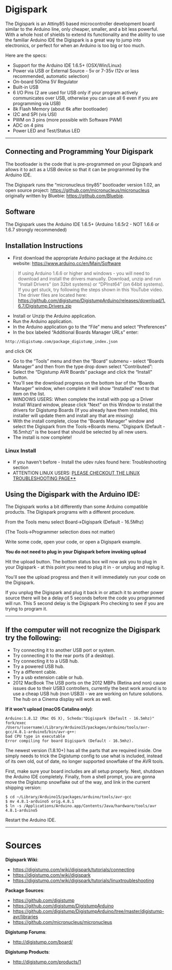 # Digispark

The Digispark is an Attiny85 based microcontroller development board similar to the Arduino line, only cheaper, smaller, and a bit less powerful. With a whole host of shields to extend its functionality and the ability to use the familiar Arduino IDE the Digispark is a great way to jump into electronics, or perfect for when an Arduino is too big or too much.

Here are the specs:

- Support for the Arduino IDE 1.6.5+ (OSX/Win/Linux)
- Power via USB or External Source - 5v or 7-35v (12v or less recommended, automatic selection)
- On-board 500ma 5V Regulator
- Built-in USB
- 6 I/O Pins (2 are used for USB only if your program actively communicates over USB, otherwise you can use all 6 even if you are programming via USB)
- 8k Flash Memory (about 6k after bootloader)
- I2C and SPI (vis USI)
- PWM on 3 pins (more possible with Software PWM)
- ADC on 4 pins
- Power LED and Test/Status LED

___

## Connecting and Programming Your Digispark

The bootloader is the code that is pre-programmed on your Digispark and allows it to act as a USB device so that it can be programmed by the Arduino IDE.

The Digispark runs the “micronucleus tiny85” bootloader version 1.02, an open source project: https://github.com/micronucleus/micronucleus originally written by Bluebie: https://github.com/Bluebie.

## Software
The Digispark uses the Arduino IDE 1.6.5+ (Arduino 1.6.5r2 - NOT 1.6.6 or 1.6.7 strongly recommended)

## Installation Instructions
- First download the appropriate Arduino package at the Arduino.cc website: https://www.arduino.cc/en/Main/Software

>If using Arduino 1.6.6 or higher and windows - you will need to download and install the drivers manually. Download, unzip and run “Install Drivers” (on 32bit systems) or “DPInst64” (on 64bit systems). If you get stuck, try following the steps shown in this YouTube video. The driver files are located here: https://github.com/digistump/DigistumpArduino/releases/download/1.6.7/Digistump.Drivers.zip

- Install or Unzip the Arduino application.
- Run the Arduino application.
- In the Arduino application go to the “File” menu and select “Preferences”
- In the box labeled “Additional Boards Manager URLs” enter:
```
http://digistump.com/package_digistump_index.json
```
and click OK
- Go to the “Tools” menu and then the “Board” submenu - select “Boards Manager” and then from the type drop down select “Contributed”:
- Select the “Digistump AVR Boards” package and click the “Install” button.
- You'll see the download progress on the bottom bar of the “Boards Manager” window, when complete it will show “Installed” next to that item on the list.
- WINDOWS USERS: When complete the install with pop up a Driver Install Wizard window, please click “Next” on this Window to install the drivers for Digistump Boards (If you already have them installed, this installer will update them and install any that are missing)
- With the install complete, close the “Boards Manager” window and select the Digispark from the Tools→Boards menu. “Digispark (Default - 16.5mhz)” is the board that should be selected by all new users.
- The install is now complete!


### Linux Install

- If you haven't before - Install the udev rules found here: Troubleshooting section
- ATTENTION LINUX USERS: [PLEASE CHECKOUT THE LINUX TROUBLESHOOTING PAGE**](https://digistump.com/wiki/digispark/tutorials/linuxtroubleshooting)


## Using the Digispark with the Arduino IDE:

The Digispark works a bit differently than some Arduino compatible products. The Digispark programs with a different procedure.

From the Tools menu select Board→Digispark (Default - 16.5Mhz)

(The Tools→Programmer selection does not matter)

Write some code, open your code, or open a Digispark example.

**You do not need to plug in your Digispark before invoking upload**

Hit the upload button. The bottom status box will now ask you to plug in your Digispark - at this point you need to plug it in - or unplug and replug it.

You'll see the upload progress and then it will immediately run your code on the Digispark.

If you unplug the Digispark and plug it back in or attach it to another power source there will be a delay of 5 seconds before the code you programmed will run. This 5 second delay is the Digispark Pro checking to see if you are trying to program it.

___

## If the computer will not recognize the Digispark try the following:

- Try connecting it to another USB port or system.
- Try connecting it to the rear ports (if a desktop).
- Try connecting it to a USB hub.
- Try a powered USB hub.
- Try a different cable.
- Try a usb extension cable or hub.
- 2012 MacBook The USB ports on the 2012 MBPs (Retina and non) cause issues due to their USB3 controllers, currently the best work around is to use a cheap USB hub (non USB3) - we are working on future solutions. The hub on a Cinema display will work as well.

**If it won't upload (macOS Catalina only)**:

```
Arduino:1.8.12 (Mac OS X), Scheda:"Digispark (Default - 16.5mhz)"
fork/exec /Users/(username)/Library/Arduino15/packages/arduino/tools/avr-gcc/4.8.1-arduino5/bin/avr-g++:
bad CPU type in executable
Error compiling for board Digispark (Default - 16.5mhz).
```

The newest version (1.8.10+) has all the parts that are required inside.  One simply needs to trick the Digistump config to use what is included, instead of its own old, out of date, no longer supported snowflake of the AVR tools.

First, make sure your board includes are all setup properly. Next, shutdown the Arduino IDE completely.  Finally, from a shell prompt, you are gonna move the Digistump snowflake out of the way, and link in the current shipping version:

```
$ cd ~/Library/Arduino15/packages/arduino/tools/avr-gcc
$ mv 4.8.1-arduino5 orig.4.8.1
$ ln -s /Applications/Arduino.app/Contents/Java/hardware/tools/avr 4.8.1-arduino5
```
Restart the Arduino IDE.

___

# Sources

**Digispark Wiki**:
- https://digistump.com/wiki/digispark/tutorials/connecting
- https://digistump.com/wiki/digispark
- https://digistump.com/wiki/digispark/tutorials/linuxtroubleshooting

**Package Sources**:
- https://github.com/digistump
- https://github.com/digistump/DigistumpArduino
- https://github.com/digistump/DigistumpArduino/tree/master/digistump-avr/libraries
- https://github.com/micronucleus/micronucleus

**Digistump Forums**:
- http://digistump.com/board/

**Digistump Products**:
- http://digistump.com/products/1
